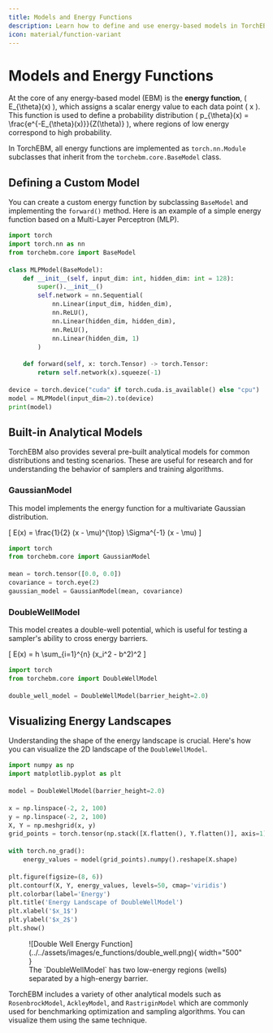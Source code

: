```yaml
---
title: Models and Energy Functions
description: Learn how to define and use energy-based models in TorchEBM.
icon: material/function-variant
---
```


# Models and Energy Functions

At the core of any energy-based model (EBM) is the **energy function**, \( E_{\theta}(x) \), which assigns a scalar energy value to each data point \( x \). This function is used to define a probability distribution \( p_{\theta}(x) = \frac{e^{-E_{\theta}(x)}}{Z(\theta)} \), where regions of low energy correspond to high probability.

In TorchEBM, all energy functions are implemented as `torch.nn.Module` subclasses that inherit from the `torchebm.core.BaseModel` class.

## Defining a Custom Model

You can create a custom energy function by subclassing `BaseModel` and implementing the `forward()` method. Here is an example of a simple energy function based on a Multi-Layer Perceptron (MLP).

```python
import torch
import torch.nn as nn
from torchebm.core import BaseModel

class MLPModel(BaseModel):
    def __init__(self, input_dim: int, hidden_dim: int = 128):
        super().__init__()
        self.network = nn.Sequential(
            nn.Linear(input_dim, hidden_dim),
            nn.ReLU(),
            nn.Linear(hidden_dim, hidden_dim),
            nn.ReLU(),
            nn.Linear(hidden_dim, 1)
        )

    def forward(self, x: torch.Tensor) -> torch.Tensor:
        return self.network(x).squeeze(-1)

device = torch.device("cuda" if torch.cuda.is_available() else "cpu")
model = MLPModel(input_dim=2).to(device)
print(model)
```

## Built-in Analytical Models

TorchEBM also provides several pre-built analytical models for common distributions and testing scenarios. These are useful for research and for understanding the behavior of samplers and training algorithms.

### GaussianModel

This model implements the energy function for a multivariate Gaussian distribution.

\[ E(x) = \frac{1}{2} (x - \mu)^{\top} \Sigma^{-1} (x - \mu) \]

```python
import torch
from torchebm.core import GaussianModel

mean = torch.tensor([0.0, 0.0])
covariance = torch.eye(2)
gaussian_model = GaussianModel(mean, covariance)
```

### DoubleWellModel

This model creates a double-well potential, which is useful for testing a sampler's ability to cross energy barriers.

\[ E(x) = h \sum_{i=1}^{n} (x_i^2 - b^2)^2 \]

```python
import torch
from torchebm.core import DoubleWellModel

double_well_model = DoubleWellModel(barrier_height=2.0)
```

## Visualizing Energy Landscapes

Understanding the shape of the energy landscape is crucial. Here's how you can visualize the 2D landscape of the `DoubleWellModel`.

```python
import numpy as np
import matplotlib.pyplot as plt

model = DoubleWellModel(barrier_height=2.0)

x = np.linspace(-2, 2, 100)
y = np.linspace(-2, 2, 100)
X, Y = np.meshgrid(x, y)
grid_points = torch.tensor(np.stack([X.flatten(), Y.flatten()], axis=1), dtype=torch.float32)

with torch.no_grad():
    energy_values = model(grid_points).numpy().reshape(X.shape)

plt.figure(figsize=(8, 6))
plt.contourf(X, Y, energy_values, levels=50, cmap='viridis')
plt.colorbar(label='Energy')
plt.title('Energy Landscape of DoubleWellModel')
plt.xlabel('$x_1$')
plt.ylabel('$x_2$')
plt.show()
```

<figure markdown>
  ![Double Well Energy Function](../../assets/images/e_functions/double_well.png){ width="500" }
  <figcaption>The `DoubleWellModel` has two low-energy regions (wells) separated by a high-energy barrier.</figcaption>
</figure>

TorchEBM includes a variety of other analytical models such as `RosenbrockModel`, `AckleyModel`, and `RastriginModel` which are commonly used for benchmarking optimization and sampling algorithms. You can visualize them using the same technique.